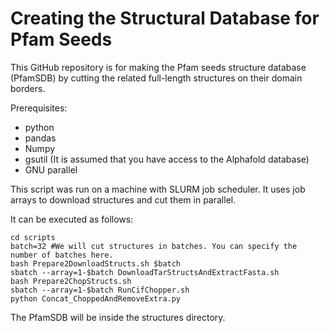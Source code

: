 # Creating the Structural Database for Pfam Seeds

This GitHub repository is for making the Pfam seeds structure database (PfamSDB) by cutting the related full-length 
structures on their domain borders.

 
Prerequisites:

* python
* pandas
* Numpy
* gsutil (It is assumed that you have access to the Alphafold database)
* GNU parallel

This script was run on a machine with SLURM job scheduler. It uses job arrays to download structures 
and cut them in parallel.

It can be executed as follows:
```
cd scripts
batch=32 #We will cut structures in batches. You can specify the number of batches here.
bash Prepare2DownloadStructs.sh $batch 
sbatch --array=1-$batch DownloadTarStructsAndExtractFasta.sh
bash Prepare2ChopStructs.sh
sbatch --array=1-$batch RunCifChopper.sh
python Concat_ChoppedAndRemoveExtra.py
```

The PfamSDB will be inside the structures directory.